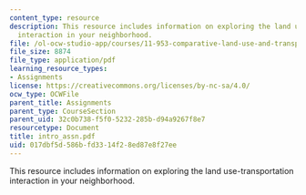 ```yaml
---
content_type: resource
description: This resource includes information on exploring the land use-transportation
  interaction in your neighborhood.
file: /ol-ocw-studio-app/courses/11-953-comparative-land-use-and-transportation-planning-spring-2006/017dbf5d586bfd3314f28ed87e8f27ee_intro_assn.pdf
file_size: 8874
file_type: application/pdf
learning_resource_types:
- Assignments
license: https://creativecommons.org/licenses/by-nc-sa/4.0/
ocw_type: OCWFile
parent_title: Assignments
parent_type: CourseSection
parent_uid: 32c0b738-f5f0-5232-285b-d94a9267f8e7
resourcetype: Document
title: intro_assn.pdf
uid: 017dbf5d-586b-fd33-14f2-8ed87e8f27ee
---
```

This resource includes information on exploring the land use-transportation interaction in your neighborhood.